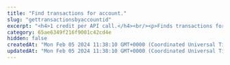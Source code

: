 ```yaml
---
title: "Find transactions for account."
slug: "gettransactionsbyaccountid"
excerpt: "<h4>1 credit per API call.</h4><br/><p>Finds transactions for the account identified by the given account ID.</p>"
category: 65ae6349f216f9001c42cd4e
hidden: false
createdAt: "Mon Feb 05 2024 11:38:10 GMT+0000 (Coordinated Universal Time)"
updatedAt: "Mon Feb 05 2024 11:38:10 GMT+0000 (Coordinated Universal Time)"
---
```

